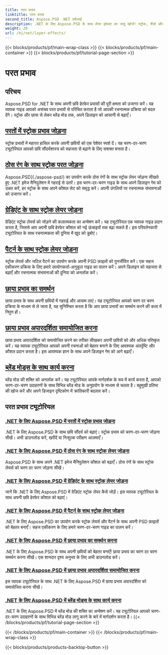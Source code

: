 ```yaml
---
title: परत प्रभाव
linktitle: परत प्रभाव
second_title: Aspose.PSD .NET एपीआई
description: .NET के लिए Aspose.PSD के साथ लेयर इफ़ेक्ट का जादू खोजें! स्ट्रोक, शैडो और ब्लेंड मोड जोड़ना सीखकर अपनी इमेज मैनिपुलेशन स्किल को बढ़ाएँ।
weight: 29
url: /hi/net/layer-effects/
---
```


{{< blocks/products/pf/main-wrap-class >}}
{{< blocks/products/pf/main-container >}}
{{< blocks/products/pf/tutorial-page-section >}}

# परत प्रभाव

## परिचय

Aspose.PSD for .NET के साथ अपनी छवि हेरफेर प्रयासों की पूरी क्षमता को उजागर करें। यह व्यापक गाइड आपको असंख्य परत प्रभावों से परिचित कराता है जो आपकी रचनात्मक प्रक्रिया को बदल देंगे। स्ट्रोक और छाया से लेकर ब्लेंड मोड तक, अपने डिज़ाइन को आसानी से बढ़ाएँ।

## [परतों में स्ट्रोक प्रभाव जोड़ना](./adding-stroke-effects/)

स्ट्रोक प्रभावों में महारत हासिल करके अपनी छवियों को एक पेशेवर स्पर्श दें। यह चरण-दर-चरण ट्यूटोरियल आपको छवि सौंदर्यशास्त्र को सहजता से बढ़ाने के लिए सशक्त बनाता है। 

## [ठोस रंग के साथ स्ट्रोक परत जोड़ना](./adding-stroke-layer-solid-color/)

Aspose.PSD](./aspose-psd/) का उपयोग करके ठोस रंगों के साथ स्ट्रोक लेयर जोड़ना सीखते हुए .NET इमेज मैनिपुलेशन में गहराई से उतरें। इस चरण-दर-चरण गाइड के साथ अपने डिज़ाइन गेम को उन्नत करें, हर स्ट्रोक के साथ अपने कौशल सेट को समृद्ध करें। अपनी उंगलियों पर रचनात्मक संभावनाओं को उजागर करें।

## [ग्रेडिएंट के साथ स्ट्रोक लेयर जोड़ना](./adding-stroke-layer-gradient/)

ग्रेडिएंट स्ट्रोक लेयर्स को जोड़ने की कलात्मकता का अन्वेषण करें। यह ट्यूटोरियल एक व्यापक गाइड प्रदान करता है, जिससे आप अपनी छवि हेरफेर कौशल को नई ऊंचाइयों तक बढ़ा सकते हैं। इस परिवर्तनकारी ट्यूटोरियल के साथ रचनात्मकता की दुनिया में खुद को डुबोएं।

## [पैटर्न के साथ स्ट्रोक लेयर जोड़ना](./adding-stroke-layer-pattern/)

स्ट्रोक लेयर्स और जटिल पैटर्न का उपयोग करके अपनी PSD फ़ाइलों को पुनर्जीवित करें। एक सहज एकीकरण प्रक्रिया के लिए हमारे उपयोगकर्ता-अनुकूल गाइड का पालन करें। अपने डिज़ाइन को सहजता से बढ़ाएँ और रचनात्मक संभावनाओं की दुनिया को अनलॉक करें।

## [छाया प्रभाव का समर्थन](./supporting-shadow-effects/)

छाया प्रभाव के साथ अपनी छवियों में गहराई और आयाम लाएं। यह ट्यूटोरियल आपको चरण दर चरण प्रक्रिया के माध्यम से ले जाता है, यह सुनिश्चित करता है कि आप छाया प्रभावों का समर्थन करने की कला में निपुण हों। 

## [छाया प्रभाव अपारदर्शिता समायोजित करना](./adjusting-shadow-effect-opacity/)

छाया प्रभाव अपारदर्शिता को समायोजित करने का तरीका सीखकर अपनी छवियों को और अधिक परिष्कृत करें। यह व्यापक ट्यूटोरियल आपको अपनी रचनाओं को बेहतर बनाने के लिए आवश्यक अंतर्दृष्टि और कौशल प्रदान करता है। इस आवश्यक ज्ञान के साथ अपने डिज़ाइन गेम को आगे बढ़ाएँ।

## [ब्लेंड मोड्स के साथ कार्य करना](./working-with-blend-modes/)

ब्लेंड मोड की शक्ति को अनलॉक करें। यह ट्यूटोरियल आपके मार्गदर्शक के रूप में कार्य करता है, आपको चरण-दर-चरण उदाहरणों के साथ विभिन्न ब्लेंड मोड के अनुप्रयोग के माध्यम से चलता है। बहुमुखी प्रतिभा की खोज करें और अपने डिजाइन दृष्टिकोण में क्रांतिकारी बदलाव करें।

## परत प्रभाव ट्यूटोरियल
### [.NET के लिए Aspose.PSD में परतों में स्ट्रोक प्रभाव जोड़ना](./adding-stroke-effects/)
.NET के लिए Aspose.PSD के साथ छवि सौंदर्य को बढ़ाएं। स्ट्रोक प्रभाव को चरण-दर-चरण जोड़ना सीखें। अभी डाउनलोड करें, खरीदें या निःशुल्क परीक्षण आज़माएँ।
### [.NET के लिए Aspose.PSD में ठोस रंग के साथ स्ट्रोक लेयर जोड़ना](./adding-stroke-layer-solid-color/)
Aspose.PSD के साथ अपने .NET इमेज मैनिपुलेशन कौशल को बढ़ाएँ। ठोस रंगों के साथ स्ट्रोक लेयर्स को चरण दर चरण जोड़ना सीखें।
### [.NET के लिए Aspose.PSD में ग्रेडिएंट के साथ स्ट्रोक लेयर जोड़ना](./adding-stroke-layer-gradient/)
जानें कि .NET के लिए Aspose.PSD में ग्रेडिएंट स्ट्रोक लेयर कैसे जोड़ें। इस व्यापक ट्यूटोरियल के साथ अपनी छवि हेरफेर कौशल को बढ़ाएं।
### [.NET के लिए Aspose.PSD में पैटर्न के साथ स्ट्रोक लेयर जोड़ना](./adding-stroke-layer-pattern/)
.NET के लिए Aspose.PSD का उपयोग करके स्ट्रोक लेयर्स और पैटर्न के साथ अपनी PSD फ़ाइलों को बेहतर बनाएँ। सहज एकीकरण के लिए हमारे चरण-दर-चरण गाइड का पालन करें।
### [.NET के लिए Aspose.PSD में छाया प्रभाव का समर्थन करना](./supporting-shadow-effects/)
.NET के लिए Aspose.PSD के साथ अपनी छवियों को बेहतर बनाएँ! छाया प्रभाव का चरण दर चरण समर्थन करना सीखें। एक शानदार दृश्य अनुभव के लिए अभी डाउनलोड करें।
### [.NET के लिए Aspose.PSD में छाया प्रभाव अपारदर्शिता समायोजित करना](./adjusting-shadow-effect-opacity/)
इस व्यापक ट्यूटोरियल के साथ .NET के लिए Aspose.PSD में छाया प्रभाव अपारदर्शिता को समायोजित करना सीखें।
### [.NET के लिए Aspose.PSD में ब्लेंड मोड्स के साथ कार्य करना](./working-with-blend-modes/)
.NET के लिए Aspose.PSD में ब्लेंड मोड की शक्ति का अन्वेषण करें। यह ट्यूटोरियल आपको चरण-दर-चरण उदाहरणों के साथ विभिन्न ब्लेंड मोड लागू करने के बारे में मार्गदर्शन करता है।
{{< /blocks/products/pf/tutorial-page-section >}}

{{< /blocks/products/pf/main-container >}}
{{< /blocks/products/pf/main-wrap-class >}}

{{< blocks/products/products-backtop-button >}}
